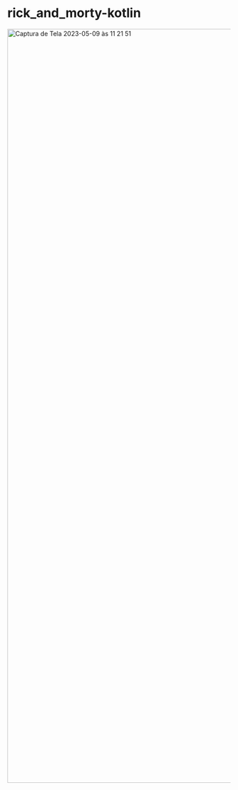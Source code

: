 # rick_and_morty-kotlin
<img width="1701" alt="Captura de Tela 2023-05-09 às 11 21 51" src="https://github.com/monica-rsilva/rick_and_morty-kotlin/assets/110606499/aae18409-7426-4589-957f-2842a9dff47b">

